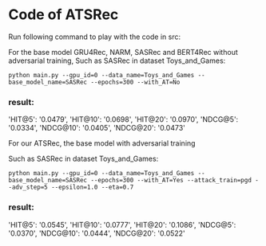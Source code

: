# Code of ATSRec

Run following command to play with the code in src:

For the base model GRU4Rec, NARM, SASRec and BERT4Rec without adversarial training, Such as SASRec in dataset Toys_and_Games:
```
python main.py --gpu_id=0 --data_name=Toys_and_Games --base_model_name=SASRec --epochs=300 --with_AT=No 
```
### result:
'HIT@5': '0.0479', 'HIT@10': '0.0698', 'HIT@20': '0.0970', 'NDCG@5': '0.0334', 'NDCG@10': '0.0405', 'NDCG@20': '0.0473'


For our ATSRec, the base model with adversarial training

Such as SASRec in dataset Toys_and_Games:
```
python main.py --gpu_id=0 --data_name=Toys_and_Games --base_model_name=SASRec --epochs=300 --with_AT=Yes --attack_train=pgd --adv_step=5 --epsilon=1.0 --eta=0.7
```
### result:
'HIT@5': '0.0545', 'HIT@10': '0.0777', 'HIT@20': '0.1086', 'NDCG@5': '0.0370', 'NDCG@10': '0.0444', 'NDCG@20': '0.0522'
